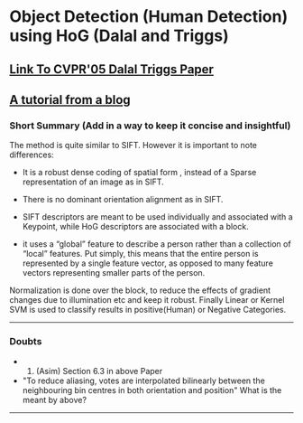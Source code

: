 
# Object Detection (Human Detection) using HoG (Dalal and Triggs)

## [Link To CVPR'05 Dalal Triggs Paper](http://lear.inrialpes.fr/people/triggs/pubs/Dalal-cvpr05.pdf)

## [A tutorial from a blog](http://mccormickml.com/2013/05/09/hog-person-detector-tutorial/)

### Short Summary (Add in a way to keep it concise and insightful)

The method is quite similar to SIFT. However it is important to note differences:

- It is a robust dense coding of spatial form , instead of a Sparse representation of an image as in SIFT.
- There is no dominant orientation alignment as in SIFT.
- SIFT descriptors are meant to be used individually and associated with a Keypoint, while HoG descriptors are associated with a block.

- it uses a “global” feature to describe a person rather than a collection of “local” features. Put simply, this means that the entire person is represented by a single feature vector, as opposed to many feature vectors representing smaller parts of the person. 

Normalization is done over the block, to reduce the effects of gradient changes due to illumination etc and keep it robust. Finally Linear or Kernel SVM is used to classify results in positive(Human) or Negative Categories.

---

### Doubts

- 1. (Asim) Section 6.3 in above Paper 
- "To reduce aliasing, votes are interpolated bilinearly between the neighbouring bin centres in both orientation and position" What is the meant by above?

---
